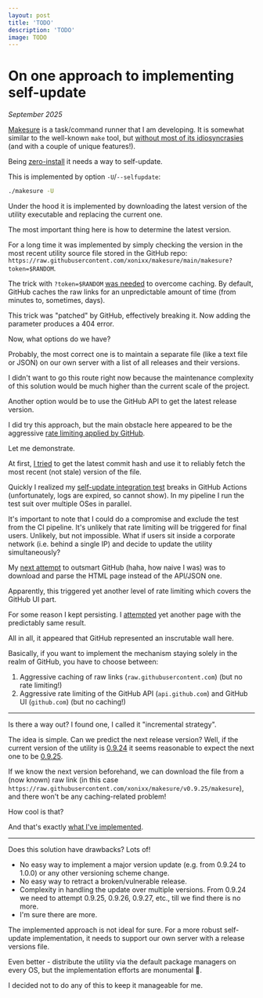 ```yaml
---
layout: post
title: 'TODO'
description: 'TODO'
image: TODO
---
```


# On one approach to implementing self-update

_September 2025_

[Makesure](https://makesure.dev) is a task/command runner that I am developing. It is somewhat similar to the well-known `make` tool, but [without most of its idiosyncrasies](makesure-vs-make.md) (and with a couple of unique features!).

Being [zero-install](https://makesure.dev/Installation.html) it needs a way to self-update.

This is implemented by option `-U`/`--selfupdate`:

```sh
./makesure -U
```

Under the hood it is implemented by downloading the latest version of the utility executable and replacing the current one.
                                                                                            
The most important thing here is how to determine the latest version.

For a long time it was implemented by simply checking the version in the most recent utility source file stored in the GitHub repo:
`https://raw.githubusercontent.com/xonixx/makesure/main/makesure?token=$RANDOM`. 

The trick with `?token=$RANDOM` [was needed](https://stackoverflow.com/a/79080107/104522) to overcome caching. By default, GitHub caches the raw links for an unpredictable amount of time (from minutes to, sometimes, days).

This trick was "patched" by GitHub, effectively breaking it. Now adding the parameter produces a 404 error.

Now, what options do we have?

Probably, the most correct one is to maintain a separate file (like a text file or JSON) on our own server with a list of all releases and their versions.
                                             
I didn't want to go this route right now because the maintenance complexity of this solution would be much higher than the current scale of the project.

Another option would be to use the GitHub API to get the latest release version.

I did try this approach, but the main obstacle here appeared to be the aggressive [rate limiting applied by GitHub](https://docs.github.com/en/rest/using-the-rest-api/rate-limits-for-the-rest-api?apiVersion=2022-11-28).

Let me demonstrate. 

At first, [I tried](https://github.com/xonixx/makesure/commit/8c645e3a67f76e369117702211fee607f95be327) to get the latest commit hash and use it to reliably fetch the most recent (not stale) version of the file.

Quickly I realized my [self-update integration test](https://github.com/xonixx/makesure/blob/main/tests/200_update.tush) breaks in GitHub Actions (unfortunately, logs are expired, so cannot show). In my pipeline I run the test suit over multiple OSes in parallel.

It's important to note that I could do a compromise and exclude the test from the CI pipeline. It's unlikely that rate limiting will be triggered for final users. Unlikely, but not impossible. What if users sit inside a corporate network (i.e. behind a single IP) and decide to update the utility simultaneously?  

My [next attempt](https://github.com/xonixx/makesure/commit/ab176c696b5177f1912095e75d025c057ded3f89) to outsmart GitHub (haha, how naive I was) was to download and parse the HTML page instead of the API/JSON one.

Apparently, this triggered yet another level of rate limiting which covers the GitHub UI part.

For some reason I kept persisting. I [attempted](https://github.com/xonixx/makesure/commit/54b167b48f46eb335fc9b8586a1b2e0a61b2f41b) yet another page with the predictably same result.

All in all, it appeared that GitHub represented an inscrutable wall here. 

Basically, if you want to implement the mechanism staying solely in the realm of GitHub, you have to choose between:

1. Aggressive caching of raw links (`raw.githubusercontent.com`) (but no rate limiting!)
2. Aggressive rate limiting of the GitHub API (`api.github.com`) and GitHub UI (`github.com`) (but no caching!)

---
 
Is there a way out? I found one, I called it "incremental strategy".

The idea is simple. Can we predict the next release version? Well, if the current version of the utility is [0.9.24](https://github.com/xonixx/makesure/releases/tag/v0.9.24) it seems reasonable to expect the next one to be [0.9.25](https://github.com/xonixx/makesure/releases/tag/v0.9.25).

If we know the next version beforehand, we can download the file from a (now known) raw link (in this case `https://raw.githubusercontent.com/xonixx/makesure/v0.9.25/makesure`), and there won't be any caching-related problem!

How cool is that?

And that's exactly [what I've implemented](https://github.com/xonixx/makesure/compare/9e879557d95c501584f783bbb05db3f43e79920d...d3d1c8d1e5631be066a8925b9742b4278cef492e).

---

Does this solution have drawbacks? Lots of!

- No easy way to implement a major version update (e.g. from 0.9.24 to 1.0.0) or any other versioning scheme change.
- No easy way to retract a broken/vulnerable release.
- Complexity in handling the update over multiple versions. From 0.9.24 we need to attempt 0.9.25, 0.9.26, 0.9.27, etc., till we find there is no more.
- I'm sure there are more.

The implemented approach is not ideal for sure. For a more robust self-update implementation, it needs to support our own server with a release versions file.

Even better - distribute the utility via the default package managers on every OS, but the implementation efforts are monumental 🤯.

I decided not to do any of this to keep it manageable for me.






